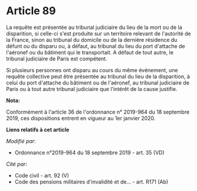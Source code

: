 # Article 89

La requête est présentée au tribunal judiciaire du lieu de la mort ou de la disparition, si celle-ci s'est produite sur un
territoire relevant de l'autorité de la France, sinon au tribunal du domicile ou de la dernière résidence du défunt ou du
disparu ou, à défaut, au tribunal du lieu du port d'attache de l'aéronef ou du bâtiment qui le transportait. A défaut de tout
autre, le tribunal judiciaire de Paris est compétent.

Si plusieurs personnes ont disparu au cours du même événement, une requête collective peut être présentée au tribunal du lieu
de la disparition, à celui du port d'attache du bâtiment ou de l'aéronef, au tribunal judiciaire de Paris ou à tout autre
tribunal judiciaire que l'intérêt de la cause justifie.

**Nota:**

Conformément à l'article 36 de l'ordonnance n° 2019-964 du 18 septembre 2019, ces dispositions entrent en vigueur au 1er
janvier 2020.

**Liens relatifs à cet article**

_Modifié par_:

  - Ordonnance n°2019-964 du 18 septembre 2019 - art. 35 (VD)

_Cité par_:

  - Code civil - art. 92 (V)
  - Code des pensions militaires d'invalidité et de... - art. R171 (Ab)

